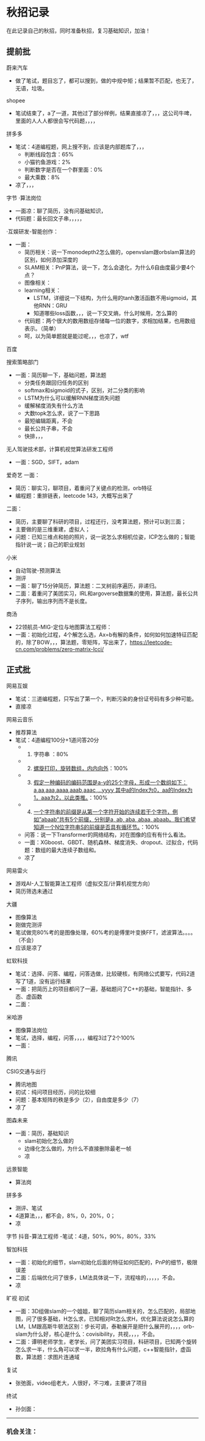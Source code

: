 # 秋招记录
在此记录自己的秋招，同时准备秋招，复习基础知识，加油！

## 提前批
蔚来汽车
 - 做了笔试，题目忘了，都可以搜到，做的中规中矩；结果暂不匹配，也无了，无语，垃圾。

shopee
 - 笔试结束了，a了一道，其他过了部分样例，结果直接凉了，，，这公司牛啤，里面的人人人都很会写代码题，，，，

拼多多
 - 笔试：4道编程题，网上搜不到，应该是内部题库了，，，
   - 判断线段包含：65%
   - 小猫钓鱼游戏：2%
   - 判断数字是否在一个群里面：0%
   - 最大乘数：8%
 - 凉了，，， 

字节
·算法岗位
 - 一面凉：聊了简历，没有问基础知识，
 - 代码题：最长回文子串，，，，，

·互娱研发-智能创作：
 - 一面：
   - 简历相关：说一下monodepth2怎么做的，openvslam跟orbslam算法的区别，如何添加深度的
   - SLAM相关：PnP算法，说一下，怎么会退化，为什么6自由度最少要4个点？
   - 图像相关：
   - learning相关：
     - LSTM，详细说一下结构，为什么用的tanh激活函数不用sigmoid，其他RNN：GRU
     - 知道哪些loss函数，，，说一下交叉熵，什么时候用，怎么算的
   - 代码题：两个很大的数用数组存储每一位的数字，求相加结果，也用数组表示。（简单）
   - 呵，以为简单题就是能过呢，，，也凉了，wtf


百度

搜索策略部门
- 一面：简历聊一下，基础问题，算法题
  - 分类任务跟回归任务的区别
  - softmax和sigmoid的式子，区别，对二分类的影响
  - LSTM为什么可以缓解RNN梯度消失问题
  - 缓解梯度消失有什么方法
  - 大数topk怎么求，说了一下思路
  - 最短编辑距离，不会
  - 最长公共子串，不会
  - 快排，，，

无人驾驶技术部，计算机视觉算法研发工程师
- 一面：SGD，SIFT，adam


爱奇艺
一面：
 - 简历：聊实习，聊项目，着重问了关键点的检测，orb特征
 - 编程题：重排链表，leetcode 143，大概写出来了

二面：
 - 简历，主要聊了科研的项目，过程还行，没考算法题，预计可以到三面；
 - 主要做的是三维重建，虚拟人；
 - 问题：已知三维点和拍的照片，说一说怎么求相机位姿，ICP怎么做的；智能指针说一说；自己的职业规划

小米
 - 自动驾驶-预测算法
 - 测评
 - 一面：聊了15分钟简历，算法题：二叉树前序遍历，非递归。
 - 二面：着重问了美团实习，IRL和argoverse数据集的使用，算法题，最长公共子序列，输出序列而不是长度。

商汤
 - 22领航员-MIG-定位与地图算法工程师：
 - 一面：初始化过程，4个解怎么选，Ax=b有解的条件，如何如何加速特征匹配的，除了BOW，，，算法题，零矩阵，写出来了，https://leetcode-cn.com/problems/zero-matrix-lcci/


## 正式批
网易互娱
 - 笔试：三道编程题，只写出了第一个，判断污染的身份证号码有多少种可能。
 - 直接凉

网易云音乐
- 推荐算法
- 笔试：4道编程100分+1道问答20分
  - 1. 字符串 ：80%
  - 2. [螺旋打印，旋转数组，内内向外](https://blog.csdn.net/liyf__88/article/details/72580608?utm_medium=distribute.pc_relevant.none-task-blog-2%7Edefault%7EBlogCommendFromMachineLearnPai2%7Edefault-2.control&depth_1-utm_source=distribute.pc_relevant.none-task-blog-2%7Edefault%7EBlogCommendFromMachineLearnPai2%7Edefault-2.control)：100%
  - 3. [假定一种编码的编码范围是a-y的25个字母，形成一个数组如下： a,aa,aaa,aaaa,aaab,aaac,...yyyy 其中a的Index为0，aa的Index为1，aaa为2，以此类推。](https://blog.csdn.net/weixin_42267309/article/details/99739569)：100%
  - 4. [一个字符串的前缀是从第一个字符开始的连续若干个字符，例如”abaab”共有5个前缀，分别是a, ab, aba, abaa, abaab。我们希望知道一个N位字符串S的前缀是否具有循环节。](https://blog.csdn.net/Mr_Kingk/article/details/105103084)：100%
  - 问答：说一下Transformer的网络结构，对在图像的应有有什么看法。
  - 一面：XGboost、GBDT、随机森林、梯度消失、dropout、过拟合，代码题：数组的最大连续子数组和。
  - 凉了

网易雷火
 - 游戏AI-人工智能算法工程师（虚拟交互/计算机视觉方向）
 - 简历筛选未通过

大疆
 - 图像算法
 - 刚做完测评
 - 笔试做完80%考的是图像处理，60%考的是傅里叶变换FFT，滤波算法。。。。（不会）
 - 应该是凉了


虹软科技
- 笔试：选择、问答、编程，问答选做，比较硬核，有网络公式要写，代码2道写了1道，没有运行结果
- 一面：把简历上的项目都问了一遍，基础题问了C++的基础，智能指针、多态、虚函数
- 二面：

米哈游
 - 图像算法岗位
 - 笔试，选择，编程，问答，，，，编程3过了2个100%
 - 一面：

腾讯

CSIG交通与出行
- 腾讯地图
- 初试：纯问项目经历，问的比较细
- 问题：基本矩阵的秩是多少（2），自由度是多少（7）
- 凉了

图森未来
- 一面：简历，基础知识
  - slam初始化怎么做的
  - 边缘化怎么做的，为什么不直接删除最老一帧
  - 凉

远景智能
 - 算法岗

拼多多
 - 测评、笔试
 - 4道算法，，，都不会，8%，0，20%，0；
 - 凉

字节
抖音-算法工程师
-笔试：4道，50%，90%，80%，33%

智加科技
 - 一面：初始化的细节，slam初始化后面的特征如何匹配的，PnP的细节，极限误差
 - 二面：后端优化问了很多，LM法具体说一下，流程啥的，，，，，不会。
 - 凉


旷视
初试
 - 一面：3D组做slam的一个姐姐，聊了简历slam相关的，怎么匹配的，局部地图，问了很多基础，H怎么求，已知相对Rt怎么求H，优化算法说说怎么算的LM，LM跟高斯牛顿法区别：步长可调，泰勒展开是把什么展开的，，，，orb-slam为什么好，核心是什么：covisibility，共视，，，，不会。
 - 二面：谭明老师学生，老学长，问了美团实习项目，科研项目，已知两个旋转怎么求一半，什么角可以求一半，欧拉角有什么问题，c++智能指针，虚函数，算法题：求图片连通域

复试
 - 张弛面，video组老大，人很好，不刁难，主要讲了项目

终试
 - 孙剑面：


----
### 机会关注：

